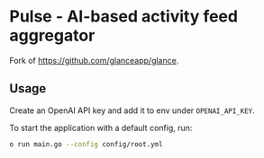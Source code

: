 # Pulse - AI-based activity feed aggregator

Fork of https://github.com/glanceapp/glance.

## Usage

Create an OpenAI API key and add it to env under `OPENAI_API_KEY`.

To start the application with a default config, run:
```bash
o run main.go --config config/root.yml
```